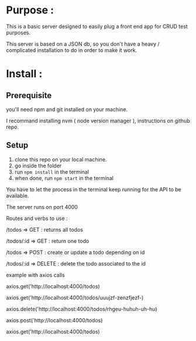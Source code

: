 # Purpose :

This is a basic server designed to easily plug a front end app for CRUD test purposes.

This server is based on a JSON db, so you don't have a heavy / complicated installation to do in order to make it work.

# Install : 

## Prerequisite
you'll need npm and git installed on your machine.

I recommand installing nvm ( node version manager ), instructions on github repo.

## Setup
1) clone this repo on your local machine.
2) go inside the folder
3) run ```npm install``` in the terminal
4) when done, run ```npm start``` in the terminal

You have to let the process in the terminal keep running for the API to be available.

The server runs on port 4000

Routes and verbs to use : 

/todos => GET : returns all todos

/todos/:id => GET : return one todo

/todos => POST : create or update a todo depending on id 

/todos/:id => DELETE : delete the todo associated to the id

example with axios calls 

axios.get('http://localhost:4000/todos)

axios.get('http://localhost:4000/todos/uuujzf-zenzfjezf-)

axios.delete('http://localhost:4000/todos/rhgeu-huhuh-uh-hu)

axios.post('http://localhost:4000/todos)

axios.get('http://localhost:4000/todos)